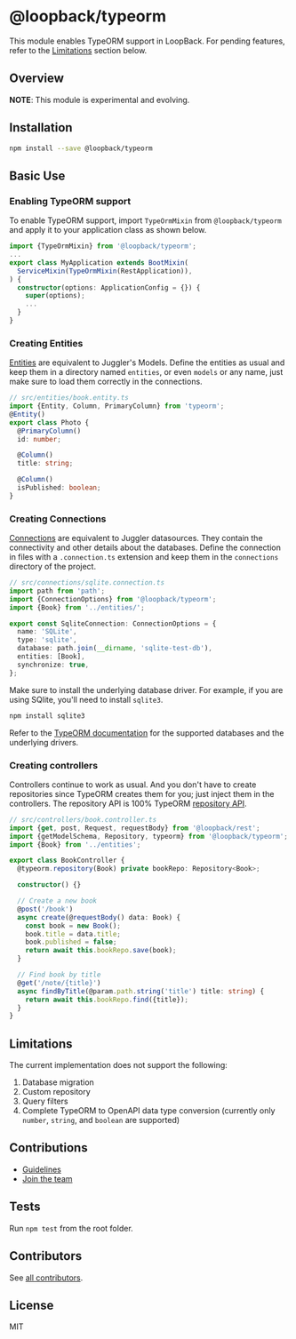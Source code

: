 # @loopback/typeorm

This module enables TypeORM support in LoopBack. For pending features, refer to
the [Limitations](#limitations) section below.

## Overview

**NOTE**: This module is experimental and evolving.

## Installation

```sh
npm install --save @loopback/typeorm
```

## Basic Use

### Enabling TypeORM support

To enable TypeORM support, import `TypeOrmMixin` from `@loopback/typeorm` and
apply it to your application class as shown below.

```ts
import {TypeOrmMixin} from '@loopback/typeorm';
...
export class MyApplication extends BootMixin(
  ServiceMixin(TypeOrmMixin(RestApplication)),
) {
  constructor(options: ApplicationConfig = {}) {
    super(options);
    ...
  }
}
```

### Creating Entities

[Entities](https://typeorm.io/#/entities) are equivalent to Juggler's Models.
Define the entities as usual and keep them in a directory named `entities`, or
even `models` or any name, just make sure to load them correctly in the
connections.

```ts
// src/entities/book.entity.ts
import {Entity, Column, PrimaryColumn} from 'typeorm';
@Entity()
export class Photo {
  @PrimaryColumn()
  id: number;

  @Column()
  title: string;

  @Column()
  isPublished: boolean;
}
```

### Creating Connections

[Connections](https://typeorm.io/#/connection) are equivalent to Juggler
datasources. They contain the connectivity and other details about the
databases. Define the connection in files with a `.connection.ts` extension and
keep them in the `connections` directory of the project.

```ts
// src/connections/sqlite.connection.ts
import path from 'path';
import {ConnectionOptions} from '@loopback/typeorm';
import {Book} from '../entities/';

export const SqliteConnection: ConnectionOptions = {
  name: 'SQLite',
  type: 'sqlite',
  database: path.join(__dirname, 'sqlite-test-db'),
  entities: [Book],
  synchronize: true,
};
```

Make sure to install the underlying database driver. For example, if you are
using SQlite, you'll need to install `sqlite3`.

```sh
npm install sqlite3
```

Refer to the
[TypeORM documentation](https://github.com/typeorm/typeorm#installation) for the
supported databases and the underlying drivers.

### Creating controllers

Controllers continue to work as usual. And you don't have to create repositories
since TypeORM creates them for you; just inject them in the controllers. The
repository API is 100% TypeORM
[repository API](https://typeorm.io/#/repository-api).

```ts
// src/controllers/book.controller.ts
import {get, post, Request, requestBody} from '@loopback/rest';
import {getModelSchema, Repository, typeorm} from '@loopback/typeorm';
import {Book} from '../entities';

export class BookController {
  @typeorm.repository(Book) private bookRepo: Repository<Book>;

  constructor() {}

  // Create a new book
  @post('/book')
  async create(@requestBody() data: Book) {
    const book = new Book();
    book.title = data.title;
    book.published = false;
    return await this.bookRepo.save(book);
  }

  // Find book by title
  @get('/note/{title}')
  async findByTitle(@param.path.string('title') title: string) {
    return await this.bookRepo.find({title});
  }
}
```

## Limitations

The current implementation does not support the following:

1. Database migration
2. Custom repository
3. Query filters
4. Complete TypeORM to OpenAPI data type conversion (currently only `number`,
   `string`, and `boolean` are supported)

## Contributions

- [Guidelines](https://github.com/strongloop/loopback-next/blob/master/docs/CONTRIBUTING.md)
- [Join the team](https://github.com/strongloop/loopback-next/issues/110)

## Tests

Run `npm test` from the root folder.

## Contributors

See
[all contributors](https://github.com/strongloop/loopback-next/graphs/contributors).

## License

MIT

